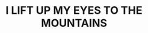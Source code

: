---
capo: 0
id: 0
lang: en-us
page: '66'
step: pre
subtitle: ''
tags: []
title: I LIFT UP MY EYES TO THE MOUNTAINS
---